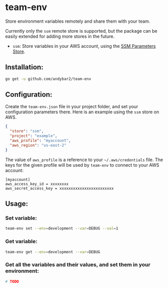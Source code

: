 # team-env

Store environment variables remotely and share them with your team.

Currently only the `ssm` remote store is supported, but the package can be easily extended for adding more stores in the future.

- `ssm`: Store variables in your AWS account, using the [SSM Parameters Store](https://docs.aws.amazon.com/es_es/systems-manager/latest/userguide/systems-manager-paramstore.html).

## Installation:

```bash
go get -u github.com/andybar2/team-env
```

## Configuration:

Create the `team-env.json` file in your project folder, and set your configuration parameters there. Here is an example using the `ssm` store on AWS.

```json
{
  "store": "ssm",
  "project": "example",
  "aws_profile": "myaccount",
  "aws_region": "us-east-2"
}
```

The value of `aws_profile` is a reference to your `~/.aws/credentials` file. The keys for the given profile will be used by `team-env` to connect to your AWS account:

```
[myaccount]
aws_access_key_id = xxxxxxxx
aws_secret_access_key = xxxxxxxxxxxxxxxxxxxxxxxx
```

## Usage:

### Set variable:

```bash
team-env set --env=development --var=DEBUG --val=1
```

### Get variable:

```bash
team-env get --env=development --var=DEBUG
```

### Get all the variables and their values, and set them in your environment:

```bash
# TODO
```
